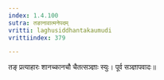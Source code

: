 ```yaml
---
index: 1.4.100
sutra: तङानावात्मनेपदम्
vritti: laghusiddhantakaumudi
vrittiindex: 379

---
```

तङ् प्रत्याहारः शानच्कानचौ चैतत्सञ्ज्ञाः स्युः। पूर्व सञ्ज्ञापवादः॥